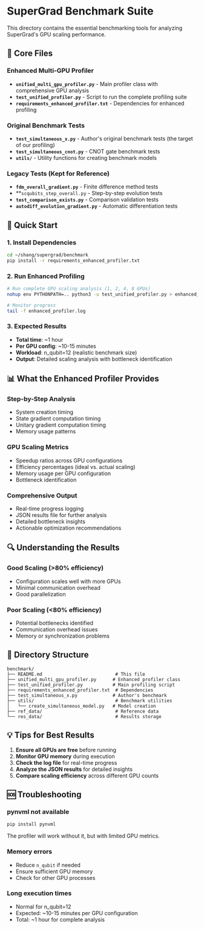 # SuperGrad Benchmark Suite

This directory contains the essential benchmarking tools for analyzing SuperGrad's GPU scaling performance.

## 🎯 Core Files

### **Enhanced Multi-GPU Profiler**
- **`unified_multi_gpu_profiler.py`** - Main profiler class with comprehensive GPU analysis
- **`test_unified_profiler.py`** - Script to run the complete profiling suite
- **`requirements_enhanced_profiler.txt`** - Dependencies for enhanced profiling

### **Original Benchmark Tests**
- **`test_simultaneous_x.py`** - Author's original benchmark tests (the target of our profiling)
- **`test_simultaneous_cnot.py`** - CNOT gate benchmark tests
- **`utils/`** - Utility functions for creating benchmark models

### **Legacy Tests** (Kept for Reference)
- **`fdm_overall_gradient.py`** - Finite difference method tests
- **`scqubits_step_overall.py` - Step-by-step evolution tests
- **`test_comparison_exists.py`** - Comparison validation tests
- **`autodiff_evolution_gradient.py`** - Automatic differentiation tests

## 🚀 Quick Start

### 1. Install Dependencies
```bash
cd ~/shang/supergrad/benchmark
pip install -r requirements_enhanced_profiler.txt
```

### 2. Run Enhanced Profiling
```bash
# Run complete GPU scaling analysis (1, 2, 4, 8 GPUs)
nohup env PYTHONPATH=.. python3 -u test_unified_profiler.py > enhanced_profiler.log 2>&1 &

# Monitor progress
tail -f enhanced_profiler.log
```

### 3. Expected Results
- **Total time**: ~1 hour
- **Per GPU config**: ~10-15 minutes
- **Workload**: n_qubit=12 (realistic benchmark size)
- **Output**: Detailed scaling analysis with bottleneck identification

## 📊 What the Enhanced Profiler Provides

### **Step-by-Step Analysis**
- System creation timing
- State gradient computation timing
- Unitary gradient computation timing
- Memory usage patterns

### **GPU Scaling Metrics**
- Speedup ratios across GPU configurations
- Efficiency percentages (ideal vs. actual scaling)
- Memory usage per GPU configuration
- Bottleneck identification

### **Comprehensive Output**
- Real-time progress logging
- JSON results file for further analysis
- Detailed bottleneck insights
- Actionable optimization recommendations

## 🔍 Understanding the Results

### **Good Scaling** (>80% efficiency)
- Configuration scales well with more GPUs
- Minimal communication overhead
- Good parallelization

### **Poor Scaling** (<80% efficiency)
- Potential bottlenecks identified
- Communication overhead issues
- Memory or synchronization problems

## 📁 Directory Structure
```
benchmark/
├── README.md                           # This file
├── unified_multi_gpu_profiler.py      # Enhanced profiler class
├── test_unified_profiler.py           # Main profiling script
├── requirements_enhanced_profiler.txt  # Dependencies
├── test_simultaneous_x.py             # Author's benchmark
├── utils/                              # Benchmark utilities
│   └── create_simultaneous_model.py   # Model creation
├── ref_data/                           # Reference data
└── res_data/                           # Results storage
```

## 💡 Tips for Best Results

1. **Ensure all GPUs are free** before running
2. **Monitor GPU memory** during execution
3. **Check the log file** for real-time progress
4. **Analyze the JSON results** for detailed insights
5. **Compare scaling efficiency** across different GPU counts

## 🆘 Troubleshooting

### **pynvml not available**
```bash
pip install pynvml
```
The profiler will work without it, but with limited GPU metrics.

### **Memory errors**
- Reduce `n_qubit` if needed
- Ensure sufficient GPU memory
- Check for other GPU processes

### **Long execution times**
- Normal for n_qubit=12
- Expected: ~10-15 minutes per GPU configuration
- Total: ~1 hour for complete analysis
